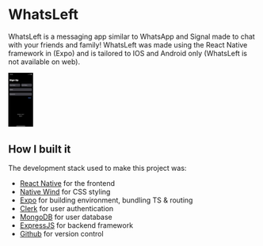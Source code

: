 # WhatsLeft
WhatsLeft is a messaging app similar to WhatsApp and Signal made to chat with your friends and family! WhatsLeft was made using the React Native framework in (Expo) and is tailored to IOS and Android only (WhatsLeft is not available on web).

<img src='images/img2.JPG' height="20%" width='10%' />

## How I built it
The development stack used to make this project was:

* [React Native](https://reactnative.dev/) for the frontend <br>
* [Native Wind](https://www.nativewind.dev/) for CSS styling<br>
* [Expo](https://expo.dev/) for building environment, bundling TS & routing<br>
* [Clerk](https://clerk.com/) for user authentication<br>
* [MongoDB](https://www.mongodb.com/) for user database<br>
* [ExpressJS](https://expressjs.com/) for backend framework<br>
* [Github](https://github.com/) for version control<br>
